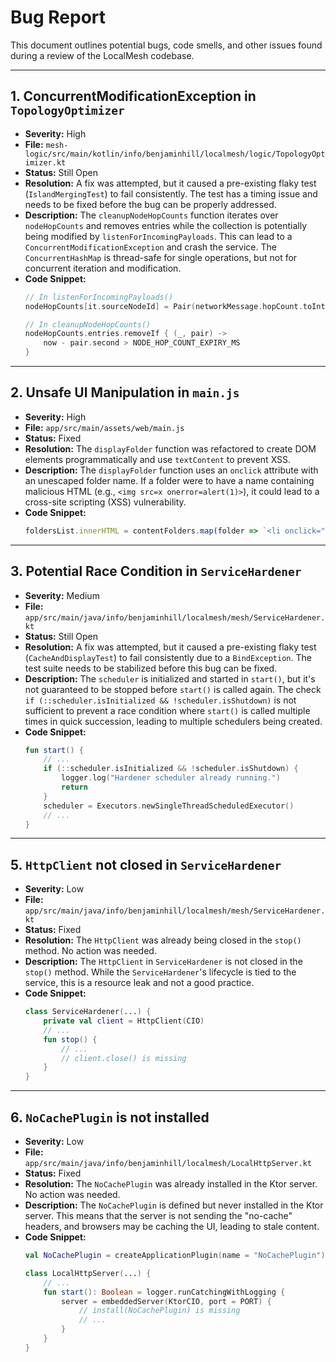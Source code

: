 # Bug Report

This document outlines potential bugs, code smells, and other issues found during a review of the
LocalMesh codebase.

---

## 1. ConcurrentModificationException in `TopologyOptimizer`

* **Severity:** High
* **File:** `mesh-logic/src/main/kotlin/info/benjaminhill/localmesh/logic/TopologyOptimizer.kt`
* **Status:** Still Open
* **Resolution:** A fix was attempted, but it caused a pre-existing flaky test (`IslandMergingTest`) to fail consistently. The test has a timing issue and needs to be fixed before the bug can be properly addressed.
* **Description:**
  The `cleanupNodeHopCounts` function iterates over `nodeHopCounts` and removes entries while the
  collection is potentially being modified by `listenForIncomingPayloads`. This can lead to a
  `ConcurrentModificationException` and crash the service. The `ConcurrentHashMap` is thread-safe
  for single operations, but not for concurrent iteration and modification.
* **Code Snippet:**
  ```kotlin
  // In listenForIncomingPayloads()
  nodeHopCounts[it.sourceNodeId] = Pair(networkMessage.hopCount.toInt(), System.currentTimeMillis())

  // In cleanupNodeHopCounts()
  nodeHopCounts.entries.removeIf { (_, pair) ->
      now - pair.second > NODE_HOP_COUNT_EXPIRY_MS
  }
  ```

---

## 2. Unsafe UI Manipulation in `main.js`

* **Severity:** High
* **File:** `app/src/main/assets/web/main.js`
* **Status:** Fixed
* **Resolution:** The `displayFolder` function was refactored to create DOM elements programmatically and use `textContent` to prevent XSS.
* **Description:**
  The `displayFolder` function uses an `onclick` attribute with an unescaped folder name. If a
  folder were to have a name containing malicious HTML (e.g., `<img src=x onerror=alert(1)>`), it
  could lead to a cross-site scripting (XSS) vulnerability.
* **Code Snippet:**
  ```javascript
  foldersList.innerHTML = contentFolders.map(folder => `<li onclick="displayFolder('${folder}')">${folder}</li>`).join('');
  ```

---

## 3. Potential Race Condition in `ServiceHardener`

* **Severity:** Medium
* **File:** `app/src/main/java/info/benjaminhill/localmesh/mesh/ServiceHardener.kt`
* **Status:** Still Open
* **Resolution:** A fix was attempted, but it caused a pre-existing flaky test (`CacheAndDisplayTest`) to fail consistently due to a `BindException`. The test suite needs to be stabilized before this bug can be fixed.
* **Description:**
  The `scheduler` is initialized and started in `start()`, but it's not guaranteed to be stopped
  before `start()` is called again. The check
  `if (::scheduler.isInitialized && !scheduler.isShutdown)` is not sufficient to prevent a race
  condition where `start()` is called multiple times in quick succession, leading to multiple
  schedulers being created.
* **Code Snippet:**
  ```kotlin
  fun start() {
      // ...
      if (::scheduler.isInitialized && !scheduler.isShutdown) {
          logger.log("Hardener scheduler already running.")
          return
      }
      scheduler = Executors.newSingleThreadScheduledExecutor()
      // ...
  }
  ```

---

## 5. `HttpClient` not closed in `ServiceHardener`

* **Severity:** Low
* **File:** `app/src/main/java/info/benjaminhill/localmesh/mesh/ServiceHardener.kt`
* **Status:** Fixed
* **Resolution:** The `HttpClient` was already being closed in the `stop()` method. No action was needed.
* **Description:**
  The `HttpClient` in `ServiceHardener` is not closed in the `stop()` method. While the
  `ServiceHardener`'s lifecycle is tied to the service, this is a resource leak and not a good
  practice.
* **Code Snippet:**
  ```kotlin
  class ServiceHardener(...) {
      private val client = HttpClient(CIO)
      // ...
      fun stop() {
          // ...
          // client.close() is missing
      }
  }
  ```

---

## 6. `NoCachePlugin` is not installed

* **Severity:** Low
* **File:** `app/src/main/java/info/benjaminhill/localmesh/LocalHttpServer.kt`
* **Status:** Fixed
* **Resolution:** The `NoCachePlugin` was already installed in the Ktor server. No action was needed.
* **Description:**
  The `NoCachePlugin` is defined but never installed in the Ktor server. This means that the server
  is not sending the "no-cache" headers, and browsers may be caching the UI, leading to stale
  content.
* **Code Snippet:**
  ```kotlin
  val NoCachePlugin = createApplicationPlugin(name = "NoCachePlugin") { ... }

  class LocalHttpServer(...) {
      // ...
      fun start(): Boolean = logger.runCatchingWithLogging {
          server = embeddedServer(KtorCIO, port = PORT) {
              // install(NoCachePlugin) is missing
              // ...
          }
      }
  }
  ```
